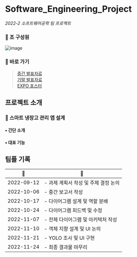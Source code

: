 # Software_Engineering_Project
*2022-2 소프트웨어공학 팀 프로젝트*

### 📍 조 구성원
![image](https://github.com/iamsoojung/Software_Engineering_Project/assets/65272297/013d5aaf-5c46-4cb5-a7fe-5b5211b03d80)

### 🔗 바로 가기 
> [중간 발표자료](https://github.com/iamsoojung/Software_Engineering_Project/blob/main/2.%20%EC%A4%91%EA%B0%84%20%EB%B0%9C%ED%91%9C/%EC%86%8C%ED%94%84%ED%8A%B8%EC%9B%A8%EC%96%B4%EA%B3%B5%ED%95%99%20%EC%A4%91%EA%B0%84%20%EB%B0%9C%ED%91%9C%20PPT-%EB%83%89%EC%9E%A5%EA%B3%A0%EB%A5%BC%20%EB%B6%80%ED%83%81%ED%95%B4.pdf)<br/>
> [기말 발표자료](https://github.com/iamsoojung/Software_Engineering_Project/blob/main/%EC%86%8C%ED%94%84%ED%8A%B8%EC%9B%A8%EC%96%B4%EA%B3%B5%ED%95%99%20%EC%B5%9C%EC%A2%85%20%EB%B0%9C%ED%91%9C%20PPT-%EB%83%89%EC%9E%A5%EA%B3%A0%EB%A5%BC%20%EB%B6%80%ED%83%81%ED%95%B4.pdf)<br/>
> [EXPO 포스터](https://github.com/iamsoojung/Software_Engineering_Project/blob/main/3.%20%EC%BA%A1%EC%8A%A4%ED%86%A4%20%EB%94%94%EC%9E%90%EC%9D%B8%20EXPO/%EC%BA%A1%EC%8A%A4%ED%86%A4%20%EB%94%94%EC%9E%90%EC%9D%B8%20EXPO-%EB%83%89%EC%9E%A5%EA%B3%A0%EB%A5%BC%EB%B6%80%ED%83%81%ED%95%B4%ED%8C%80.pdf)

## 프로젝트 소개
### 🥘 스마트 냉장고 관리 앱 설계
#### ▪️ 간단 소개

#### ▪️ 대표 기능

## 팀플 기록
| :date: | :page_facing_up: |
|:---:|---|
| 2022-09-12 | - 과제 계획서 작성 및 주제 결정 논의 |
| 2022-10-06 | - 중간 보고서 작성 |
| 2022-10-17 | - 다이어그램 설계 및 역할 분배 |
| 2022-10-24 | - 다이어그램 피드백 및 수정 |
| 2022-11-07 | - 전체 다이어그램 및 아키텍처 작성 |
| 2022-11-10 | - 객체 지향 설계 및 UI 논의 |
| 2022-11-21 | - YOLO 조사 및 UI 구현 |
| 2022-11-24 | - 최종 결과물 마무리 |
